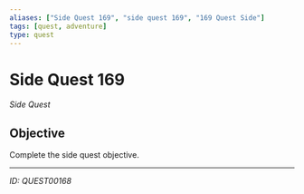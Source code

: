 ```yaml
---
aliases: ["Side Quest 169", "side quest 169", "169 Quest Side"]
tags: [quest, adventure]
type: quest
---
```


# Side Quest 169

*Side Quest*

## Objective
Complete the side quest objective.

---
*ID: QUEST00168*